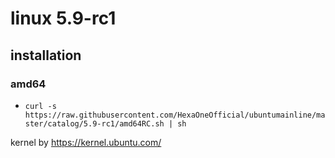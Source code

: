 # linux 5.9-rc1

## installation

### amd64

- `curl -s https://raw.githubusercontent.com/HexaOneOfficial/ubuntumainline/master/catalog/5.9-rc1/amd64RC.sh | sh`

kernel by https://kernel.ubuntu.com/
